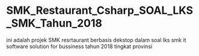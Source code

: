 # SMK_Restaurant_Csharp_SOAL_LKS_SMK_Tahun_2018


ini adalah projek SMK resrtaurant berbasis dekstop dalam soal lks smk it software solution for bussiness tahun 2018 tingkat provinsi
